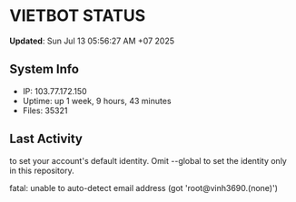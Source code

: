 # VIETBOT STATUS
**Updated**: Sun Jul 13 05:56:27 AM +07 2025

## System Info
- IP: 103.77.172.150
- Uptime: up 1 week, 9 hours, 43 minutes
- Files: 35321

## Last Activity

to set your account's default identity.
Omit --global to set the identity only in this repository.

fatal: unable to auto-detect email address (got 'root@vinh3690.(none)')
